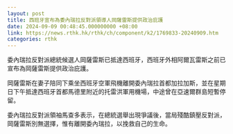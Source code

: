 ```yaml
---
layout: post
title: 西班牙宣布為委內瑞拉反對派領導人岡薩雷斯提供政治庇護
date: 2024-09-09 00:48:45.000000000 +08:00
link: https://news.rthk.hk/rthk/ch/component/k2/1769833-20240909.htm
categories: rthk
---
```


委內瑞拉反對派總統候選人岡薩雷斯已抵達西班牙，西班牙外相阿爾瓦雷斯之前已宣布為岡薩雷斯提供政治庇護。

岡薩雷斯在妻子陪同下乘坐西班牙空軍飛機離開委內瑞拉首都加拉加斯，並在星期日下午抵達西班牙首都馬德里附近的托雷洪軍用機場，中途曾在亞速爾群島短暫停留。

委內瑞拉反對派領袖馬查多表示，在總統選舉出現爭議後，當局殘酷鎮壓反對派，岡薩雷斯別無選擇，惟有離開委內瑞拉，以挽救自己的生命。
